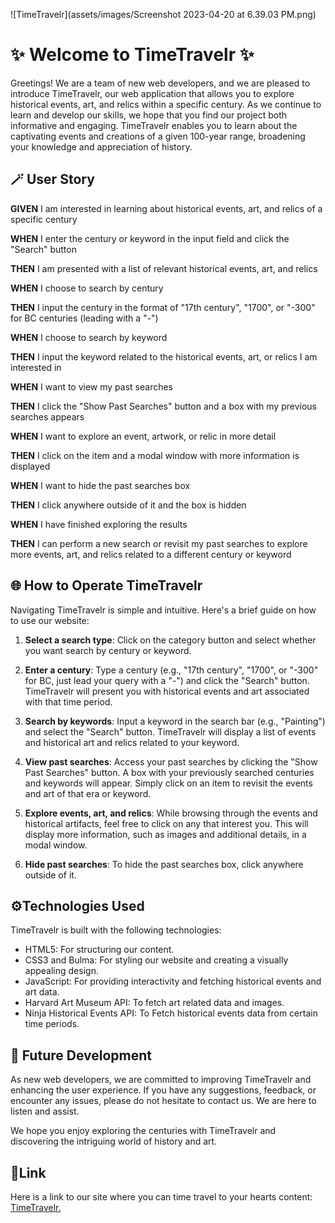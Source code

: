![TimeTravelr](assets/images/Screenshot 2023-04-20 at 6.39.03 PM.png)

# ✨ Welcome to TimeTravelr ✨

Greetings!  We are a team of new web developers, and we are pleased to introduce TimeTravelr, our web application that allows you to explore historical events, art, and relics within a specific century. As we continue to learn and develop our skills, we hope that you find our project both informative and engaging. TimeTravelr enables you to learn about the captivating events and creations of a given 100-year range, broadening your knowledge and appreciation of history.

## 🪄 User Story
**GIVEN** I am interested in learning about historical events, art, and relics of a specific century

**WHEN** I enter the century or keyword in the input field and click the "Search" button

**THEN** I am presented with a list of relevant historical events, art, and relics

**WHEN** I choose to search by century

**THEN** I input the century in the format of "17th century", "1700", or "-300" for BC centuries (leading with a "-")

**WHEN** I choose to search by keyword

**THEN** I input the keyword related to the historical events, art, or relics I am interested in

**WHEN** I want to view my past searches

**THEN** I click the "Show Past Searches" button and a box with my previous searches appears

**WHEN** I want to explore an event, artwork, or relic in more detail

**THEN** I click on the item and a modal window with more information is displayed

**WHEN** I want to hide the past searches box

**THEN** I click anywhere outside of it and the box is hidden

**WHEN** I have finished exploring the results

**THEN** I can perform a new search or revisit my past searches to explore more events, art, and relics related to a different century or keyword

## 🌐 How to Operate TimeTravelr

Navigating TimeTravelr is simple and intuitive. Here's a brief guide on how to use our website:

1. **Select a search type**: Click on the category button and select whether you want search by century or keyword.

2. **Enter a century**: Type a century (e.g., "17th century", "1700", or "-300" for BC, just lead your query with a "-") and click the "Search" button. TimeTravelr will present you with historical events and art associated with that time period.

3. **Search by keywords**: Input a keyword in the search bar (e.g., "Painting") and select the "Search" button. TimeTravelr will display a list of events and historical art and relics related to your keyword.

4. **View past searches**: Access your past searches by clicking the "Show Past Searches" button. A box with your previously searched centuries and keywords will appear. Simply click on an item to revisit the events and art of that era or keyword.

5. **Explore events, art, and relics**: While browsing through the events and historical artifacts, feel free to click on any that interest you. This will display more information, such as images and additional details, in a modal window.

6. **Hide past searches**: To hide the past searches box, click anywhere outside of it.

## ⚙️Technologies Used

TimeTravelr is built with the following technologies:

- HTML5: For structuring our content.
- CSS3 and Bulma: For styling our website and creating a visually appealing design.
- JavaScript: For providing interactivity and fetching historical events and art data.
- Harvard Art Museum API: To fetch art related data and images.
- Ninja Historical Events API: To Fetch historical events data from certain time periods.

## 🔮 Future Development

As new web developers, we are committed to improving TimeTravelr and enhancing the user experience. If you have any suggestions, feedback, or encounter any issues, please do not hesitate to contact us. We are here to listen and assist.

We hope you enjoy exploring the centuries with TimeTravelr and discovering the intriguing world of history and art.

## 🔗Link

Here is a link to our site where you can time travel to your hearts content: [TimeTravelr.](https://project-abcjmr.github.io/reimagined-robot/)
